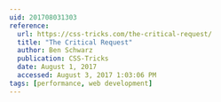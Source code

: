 ```yaml
---
uid: 201708031303
reference:
  url: https://css-tricks.com/the-critical-request/
  title: "The Critical Request"
  author: Ben Schwarz
  publication: CSS-Tricks
  date: August 1, 2017
  accessed: August 3, 2017 1:03:06 PM
tags: [performance, web development]
---
```

